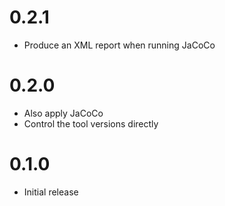 # 0.2.1

* Produce an XML report when running JaCoCo

# 0.2.0

* Also apply JaCoCo
* Control the tool versions directly

# 0.1.0

* Initial release
